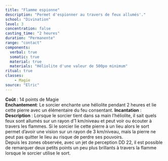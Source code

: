```yaml
---
title: "Flamme espionne"
description: "Permet d'espionner au travers de feux allumés'."
school: "Divination"
level: 3
concentration: false
casting_time: "2 heures"
duration: "Permanente"
range: "contact"
components:
  verbal: true
  somatic: true
  material: true
  materials: "Héliolite d'une valeur de 500po minimum"
ritual: true
classes:
    - Magie
source: "Elric"
---
```

**Coût** : 14 points de Magie  
**Enchantement**: Le sorcier enchante une héliolite pendant 2 heures et lie cette pierre avec un élémentaire du feu consentant. 
**Incantation** : 
**Description** : Lorsque le sorcier tient dans sa main l’héliolite, il sait quels feux sont allumés sur un rayon d’1 km/niveau et peut voir ou écouter à travers les flammes. Si le sorcier lie cette pierre à un lieu alors le sort permet d’avoir une vision sur un rayon de 3 km/niveau, mais la pierre ne peut pas quitter le lieu au risque de perdre ses pouvoirs.    
Depuis les zones observée, avec un jet de perception DD 22, il est possible de remarquer deux petits points un peu plus brillants à travers la flamme lorsque le sorcier utilise le sort.  
